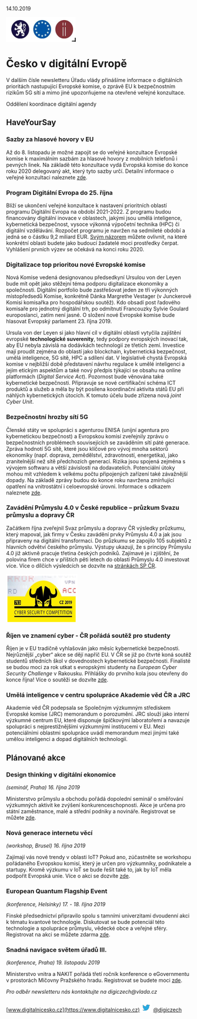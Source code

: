 14.10.2019

![loga](loga.png)

# Česko v digitální Evropě

V dalším čísle newsletteru Úřadu vlády přinášíme informace o digitálních prioritách nastupující Evropské
komise, o zprávě EU k bezpečnostním rizikům 5G sítí a mimo jiné upozorňujeme na otevřené veřejné
konzultace.

Oddělení koordinace digitální agendy

## HaveYourSay
### Sazby za hlasové hovory v EU
Až do 8. listopadu je možné zapojit se do
veřejné konzultace Evropské komise
k maximálním sazbám za hlasové hovory
z mobilních telefonů i pevných linek. Na
základě této konzultace vydá Evropská
komise do konce roku 2020 delegovaný
akt, který tyto sazby určí. Detailní
informace o veřejné konzultaci naleznete [zde](https://ec.europa.eu/digital-single-market/en/news/voice-call-termination-rates-eu-commission-launches-public-consultation).

### Program Digitální Evropa do 25. října
Blíží se ukončení veřejné konzultace
k nastavení prioritních oblastí programu
Digitální Evropa na období 2021-2022.
Z programu budou financovány digitální
inovace v oblastech, jakými jsou umělá
inteligence, kybernetická bezpečnost,
vysoce výkonná výpočetní technika (HPC)
či digitální vzdělávání. Rozpočet programu
je navržen na sedmileté období a jedná se
o částku 9,2 miliard EUR. [Svým názorem](https://ec.europa.eu/digital-single-market/en/news/have-your-say-future-investment-europes-digital-economy)
můžete ovlivnit, na které konkrétní oblasti
budete jako budoucí žadatelé moci
prostředky čerpat. Vyhlášení prvních výzev
se očekává na konci roku 2020.

### Digitalizace top prioritou nové Evropské komise
Nová Komise vedená designovanou předsedkyní
Ursulou von der Leyen bude mít opět jako stěžejní téma
podporu digitalizace ekonomiky a společnosti. Digitální
portfolio bude zastřešovat jeden ze tří výkonných
místopředsedů Komise, konkrétně Dánka Margrethe
Vestager (v Junckerově Komisi komisařka pro
hospodářskou soutěž). Kdo obsadí post řadového
komisaře pro jednotný digitální trh, po odmítnutí
Francouzky Sylvie Goulard europoslanci, zatím není
jasné. O složení nové Evropské komise bude hlasovat
Evropský parlament 23. října 2019.

Ursula von der Leyen si jako hlavní cíl v digitální oblasti
vytyčila zajištění evropské **technologické suverenity**,
tedy podpory evropských inovací tak, aby EU nebyla
závislá na dodávkách technologií ze třetích zemí.
Investice mají proudit zejména do oblastí jako
blockchain, kybernetická bezpečnost, umělá
inteligence, 5G sítě, HPC a sdílení dat. V legislativě
chystá Evropská komise v nejbližší době představení
návrhu regulace k umělé inteligenci a jejím etickým
aspektům a také nový předpis týkající se obsahu na
online platformách (_Digital Service Act_). Pozornost bude
věnována také kybernetické bezpečnosti. Připravuje se
nové certifikační schéma ICT produktů a služeb a měla
by být posílena koordinační aktivita států EU při náhlých
kybernetických útocích. K tomuto účelu bude zřízena
nová _joint Cyber Unit_.

### Bezpečnostní hrozby sítí 5G
Členské státy ve spolupráci s agenturou ENISA (unijní agentura pro kybernetickou bezpečnost) a
Evropskou komisí zveřejnily zprávu o bezpečnostních problémech souvisejících se zaváděním sítí páté
generace. Zpráva hodnotí 5G sítě, které jsou klíčové pro vývoj mnoha sektorů ekonomiky (např. doprava,
zemědělství, zdravotností, energetika), jako zranitelnější než sítě předchozích generací. Rizika jsou
spojená zejména s vývojem softwaru a větší závislostí na dodavatelích. Potenciální útoky mohou mít
vzhledem k velkému počtu připojených zařízení také závažnější dopady. Na základě zprávy budou do
konce roku navržena zmírňující opatření na vnitrostátní i celoevropské úrovni. Informace s odkazem
naleznete [zde](https://europa.eu/rapid/press-release_IP-19-6049_cs.htm).

### Zavádění Průmyslu 4.0 v České republice – průzkum Svazu průmyslu a dopravy ČR
Začátkem října zveřejnil Svaz průmyslu a dopravy ČR výsledky průzkumu, který mapoval, jak firmy v Česku
zavádění prvky Průmyslu 4.0 a jak jsou připraveny na digitální transformaci. Do průzkumu se zapojilo 105
subjektů z hlavních odvětví českého průmyslu. Výstupy ukazují, že s principy Průmyslu 4.0 již aktivně
pracuje třetina českých podniků. Zajímavé je i zjištění, že polovina firem chce v příštích pěti letech do
oblasti Průmyslu 4.0 investovat více. Více o dílčích výsledcích se dozvíte na [stránkách SP ČR](https://www.spcr.cz/pro-media/tiskove-zpravy/13071-firmy-se-zavadenim-prvku-prumyslu-4-0-zabyvaji-pruzkum-sp-cr).

![ccc](ccc.png)

### Říjen ve znamení cyber - ČR pořádá soutěž pro studenty
Říjen je v EU tradičně vyhlašován jako měsíc kybernetické bezpečnosti.
Nejrůznější „cyber“ akce se dějí napříč EU. V ČR se již po čtvrté koná
soutěž studentů středních škol v dovednostech kybernetické
bezpečnosti. Finalisté se budou moci za rok utkat s evropskými
studenty na _European Cyber Security Challenge_ v Rakousku. Přihlášky do
prvního kola jsou otevřeny do konce října! Více o soutěži se dozvíte [zde](https://www.kybersoutez.cz/kybersoutez.html).


### Umělá inteligence v centru spolupráce Akademie věd ČR a JRC
Akademie věd ČR podepsala se Společným výzkumným střediskem Evropské komise (JRC) memorandum
o porozumění. JRC slouží jako interní výzkumné centrum EU, které disponuje špičkovými laboratořemi a
navazuje spolupráci s nejprestižnějšími výzkumnými institucemi v EU. Mezi potenciálními oblastmi
spolupráce uvádí memorandum mezi jinými také umělou inteligenci a dopad digitálních technologií.

## Plánované akce
### Design thinking v digitální ekonomice

_(seminář, Praha) 16. října 2019_

Ministerstvo průmyslu a obchodu pořádá dopolední seminář o směřování výzkumných aktivit ke
zvýšení konkurenceschopnosti. Akce je určena pro státní zaměstnance, malé a střední podniky a
novináře. Registrovat se můžete [zde](https://www.mpo.cz/udalost331.html).


### Nová generace internetu věcí

_(workshop, Brusel) 16. října 2019_

Zajímají vás nové trendy v oblasti IoT? Pokud ano, zúčastněte se workshopu pořádaného
Evropskou komisí, který je určen pro výzkumníky, podnikatele a startupy. Kromě výzkumu v IoT se
bude řešit také to, jak by IoT měla podpořit Evropská unie. Více o akci se dozvíte [zde](https://ec.europa.eu/digital-single-market/en/news/workshop-research-priorities-next-generation-internet-things).

### European Quantum Flagship Event
_(konference, Helsinky) 17. - 18. října 2019_

Finské předsednictví připravilo spolu s tamními univerzitami dvoudenní akci k tématu kvantové
technologie. Diskutovat se bude potenciál této technologie a spolupráce průmyslu, vědecké obce a
veřejné sféry. Registrovat na akci se můžete zdarma [zde](https://qt.eu/RegistrationEQC2019/).

### Snadná navigace světem úřadů III.
_(konference, Praha) 19. listopadu 2019_

Ministerstvo vnitra a NAKIT pořádá třetí ročník konference o eGovernmentu v prostorách Míčovny
Pražského hradu. Registrovat se budete moci [zde](https://snsu.cz/).

_Pro odběr newsletteru nás kontaktujte na digiczech@vlada.cz_

[www.digitalnicesko.cz](https://www.digitalnicesko.cz)
![twitter](twitter.png) [@digiczech](https://twitter.com/@digiczech)
